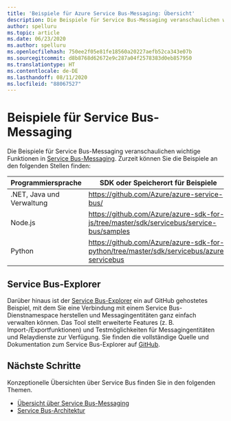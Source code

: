 ```yaml
---
title: 'Beispiele für Azure Service Bus-Messaging: Übersicht'
description: Die Beispiele für Service Bus-Messaging veranschaulichen wichtige Features des Azure Service Bus-Messagings. Enthält Links zu Beispielen auf GitHub.
author: spelluru
ms.topic: article
ms.date: 06/23/2020
ms.author: spelluru
ms.openlocfilehash: 750ee2f05e81fe18560a20227aefb52ca343e07b
ms.sourcegitcommit: d8b8768d62672e9c287a04f2578383d0eb857950
ms.translationtype: HT
ms.contentlocale: de-DE
ms.lasthandoff: 08/11/2020
ms.locfileid: "88067527"
---
```

# <a name="service-bus-messaging-samples"></a>Beispiele für Service Bus-Messaging
Die Beispiele für Service Bus-Messaging veranschaulichen wichtige Funktionen in [Service Bus-Messaging](https://azure.microsoft.com/services/service-bus/). Zurzeit können Sie die Beispiele an den folgenden Stellen finden:

| Programmiersprache | SDK oder Speicherort für Beispiele |
| -------------------- | ----------------------- |
| .NET, Java und Verwaltung | https://github.com/Azure/azure-service-bus/ |
| Node.js | https://github.com/Azure/azure-sdk-for-js/tree/master/sdk/servicebus/service-bus/samples |
| Python | https://github.com/Azure/azure-sdk-for-python/tree/master/sdk/servicebus/azure-servicebus |

## <a name="service-bus-explorer"></a>Service Bus-Explorer

Darüber hinaus ist der [Service Bus-Explorer](https://github.com/paolosalvatori/ServiceBusExplorer) ein auf GitHub gehostetes Beispiel, mit dem Sie eine Verbindung mit einem Service Bus-Dienstnamespace herstellen und Messagingentitäten ganz einfach verwalten können. Das Tool stellt erweiterte Features (z. B. Import-/Exportfunktionen) und Testmöglichkeiten für Messagingentitäten und Relaydienste zur Verfügung. Sie finden die vollständige Quelle und Dokumentation zum Service Bus-Explorer auf [GitHub](https://github.com/paolosalvatori/ServiceBusExplorer).

## <a name="next-steps"></a>Nächste Schritte

Konzeptionelle Übersichten über Service Bus finden Sie in den folgenden Themen.

* [Übersicht über Service Bus-Messaging](service-bus-messaging-overview.md)
* [Service Bus-Architektur](./service-bus-messaging-overview.md)